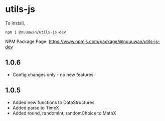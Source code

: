 # utils-js

To install,
```
npm i @nuuuwan/utils-js-dev
```

NPM Package Page: https://www.npmjs.com/package/@nuuuwan/utils-js-dev

## 1.0.6
* Config changes only - no new features

## 1.0.5
* Added new functions to DataStructures
* Added parse to TimeX
* Added round, randomInt, randomChoice to MathX
